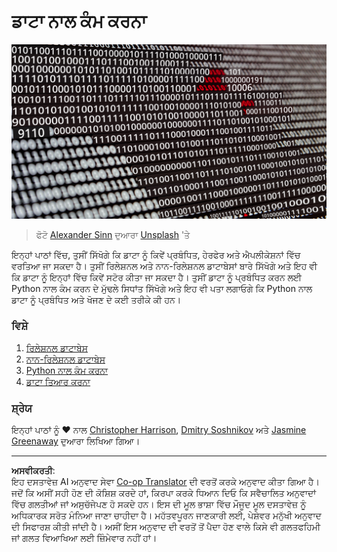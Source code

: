<!--
CO_OP_TRANSLATOR_METADATA:
{
  "original_hash": "abc3309ab41bc5a7846f70ee1a055838",
  "translation_date": "2025-08-27T16:41:13+00:00",
  "source_file": "2-Working-With-Data/README.md",
  "language_code": "pa"
}
-->
# ਡਾਟਾ ਨਾਲ ਕੰਮ ਕਰਨਾ

![ਡਾਟਾ ਪਿਆਰ](../../../translated_images/data-love.a22ef29e6742c852505ada062920956d3d7604870b281a8ca7c7ac6f37381d5a.pa.jpg)
> ਫੋਟੋ <a href="https://unsplash.com/@swimstaralex?utm_source=unsplash&utm_medium=referral&utm_content=creditCopyText">Alexander Sinn</a> ਦੁਆਰਾ <a href="https://unsplash.com/s/photos/data?utm_source=unsplash&utm_medium=referral&utm_content=creditCopyText">Unsplash</a> 'ਤੇ
  
ਇਨ੍ਹਾਂ ਪਾਠਾਂ ਵਿੱਚ, ਤੁਸੀਂ ਸਿੱਖੋਗੇ ਕਿ ਡਾਟਾ ਨੂੰ ਕਿਵੇਂ ਪ੍ਰਬੰਧਿਤ, ਹੇਰਫੇਰ ਅਤੇ ਐਪਲੀਕੇਸ਼ਨਾਂ ਵਿੱਚ ਵਰਤਿਆ ਜਾ ਸਕਦਾ ਹੈ। ਤੁਸੀਂ ਰਿਲੇਸ਼ਨਲ ਅਤੇ ਨਾਨ-ਰਿਲੇਸ਼ਨਲ ਡਾਟਾਬੇਸਾਂ ਬਾਰੇ ਸਿੱਖੋਗੇ ਅਤੇ ਇਹ ਵੀ ਕਿ ਡਾਟਾ ਨੂੰ ਇਨ੍ਹਾਂ ਵਿੱਚ ਕਿਵੇਂ ਸਟੋਰ ਕੀਤਾ ਜਾ ਸਕਦਾ ਹੈ। ਤੁਸੀਂ ਡਾਟਾ ਨੂੰ ਪ੍ਰਬੰਧਿਤ ਕਰਨ ਲਈ Python ਨਾਲ ਕੰਮ ਕਰਨ ਦੇ ਮੁੱਢਲੇ ਸਿਧਾਂਤ ਸਿੱਖੋਗੇ ਅਤੇ ਇਹ ਵੀ ਪਤਾ ਲਗਾਓਗੇ ਕਿ Python ਨਾਲ ਡਾਟਾ ਨੂੰ ਪ੍ਰਬੰਧਿਤ ਅਤੇ ਖੋਜਣ ਦੇ ਕਈ ਤਰੀਕੇ ਕੀ ਹਨ। 

### ਵਿਸ਼ੇ

1. [ਰਿਲੇਸ਼ਨਲ ਡਾਟਾਬੇਸ](05-relational-databases/README.md)
2. [ਨਾਨ-ਰਿਲੇਸ਼ਨਲ ਡਾਟਾਬੇਸ](06-non-relational/README.md)
3. [Python ਨਾਲ ਕੰਮ ਕਰਨਾ](07-python/README.md)
4. [ਡਾਟਾ ਤਿਆਰ ਕਰਨਾ](08-data-preparation/README.md)

### ਸ਼੍ਰੇਯ

ਇਨ੍ਹਾਂ ਪਾਠਾਂ ਨੂੰ ❤️ ਨਾਲ [Christopher Harrison](https://twitter.com/geektrainer), [Dmitry Soshnikov](https://twitter.com/shwars) ਅਤੇ [Jasmine Greenaway](https://twitter.com/paladique) ਦੁਆਰਾ ਲਿਖਿਆ ਗਿਆ।

---

**ਅਸਵੀਕਰਤੀ**:  
ਇਹ ਦਸਤਾਵੇਜ਼ AI ਅਨੁਵਾਦ ਸੇਵਾ [Co-op Translator](https://github.com/Azure/co-op-translator) ਦੀ ਵਰਤੋਂ ਕਰਕੇ ਅਨੁਵਾਦ ਕੀਤਾ ਗਿਆ ਹੈ। ਜਦੋਂ ਕਿ ਅਸੀਂ ਸਹੀ ਹੋਣ ਦੀ ਕੋਸ਼ਿਸ਼ ਕਰਦੇ ਹਾਂ, ਕਿਰਪਾ ਕਰਕੇ ਧਿਆਨ ਦਿਓ ਕਿ ਸਵੈਚਾਲਿਤ ਅਨੁਵਾਦਾਂ ਵਿੱਚ ਗਲਤੀਆਂ ਜਾਂ ਅਸੁਚੱਜੇਪਣ ਹੋ ਸਕਦੇ ਹਨ। ਇਸ ਦੀ ਮੂਲ ਭਾਸ਼ਾ ਵਿੱਚ ਮੌਜੂਦ ਮੂਲ ਦਸਤਾਵੇਜ਼ ਨੂੰ ਅਧਿਕਾਰਕ ਸਰੋਤ ਮੰਨਿਆ ਜਾਣਾ ਚਾਹੀਦਾ ਹੈ। ਮਹੱਤਵਪੂਰਨ ਜਾਣਕਾਰੀ ਲਈ, ਪੇਸ਼ੇਵਰ ਮਨੁੱਖੀ ਅਨੁਵਾਦ ਦੀ ਸਿਫਾਰਸ਼ ਕੀਤੀ ਜਾਂਦੀ ਹੈ। ਅਸੀਂ ਇਸ ਅਨੁਵਾਦ ਦੀ ਵਰਤੋਂ ਤੋਂ ਪੈਦਾ ਹੋਣ ਵਾਲੇ ਕਿਸੇ ਵੀ ਗਲਤਫਹਿਮੀ ਜਾਂ ਗਲਤ ਵਿਆਖਿਆ ਲਈ ਜ਼ਿੰਮੇਵਾਰ ਨਹੀਂ ਹਾਂ।